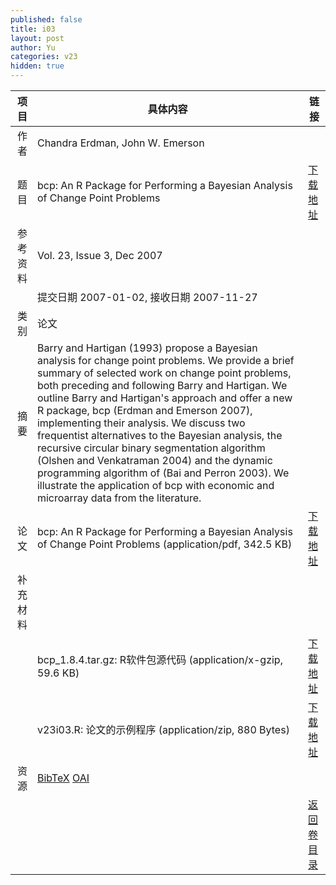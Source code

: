 ```yaml
---
published: false
title: i03
layout: post
author: Yu
categories: v23
hidden: true
---
```


| 项目 | 具体内容 | 链接 |
|---:|---|---|
| 作者 | Chandra Erdman, John W. Emerson| |
| 题目 |bcp: An R Package for Performing a Bayesian Analysis of Change Point Problems | [下载地址](http://www.jstatsoft.org/v23/i03/paper) |
| 参考资料 |Vol. 23, Issue 3, Dec 2007 | |
| | 提交日期 2007-01-02, 接收日期 2007-11-27| | 
| 类别 | 论文| |
| 摘要 | Barry and Hartigan (1993) propose a Bayesian analysis for change point problems.  We provide a brief summary of selected work on change point problems, both preceding and following Barry and Hartigan. We outline Barry and Hartigan's approach and offer a new R package, bcp (Erdman and Emerson 2007), implementing their analysis.  We discuss two frequentist alternatives to the Bayesian analysis, the recursive circular binary segmentation algorithm (Olshen and Venkatraman 2004) and the dynamic programming algorithm of (Bai and Perron 2003). We illustrate the application of bcp with economic and microarray data from the literature.| |
| 论文 | bcp: An R Package for Performing a Bayesian Analysis of Change Point Problems  (application/pdf, 342.5 KB)| [下载地址](http://www.jstatsoft.org/v23/i03/paper) |
| 补充材料 | | |
| |bcp_1.8.4.tar.gz: R软件包源代码  (application/x-gzip, 59.6 KB)|  [下载地址](http://www.jstatsoft.org/v23/i03/supp/1) |
| |v23i03.R: 论文的示例程序  (application/zip, 880 Bytes)|  [下载地址](http://www.jstatsoft.org/v23/i03/supp/2) |
| 资源 | [BibTeX](http://www.jstatsoft.org/v23/i03/bibtex) [OAI](http://www.jstatsoft.org/oai?verb=GetRecord&identifier=oai.jstatsoft/v23/i03&prefix=oai_dc)| |
| |  | [返回卷目录]({{site.baseurl}}/volume/v23.html) |